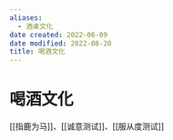 ```yaml
---
aliases:
  - 酒桌文化
date created: 2022-06-09
date modified: 2022-08-20
title: 喝酒文化
---
```


# 喝酒文化

[[指鹿为马]]、[[诚意测试]]、[[服从度测试]]
